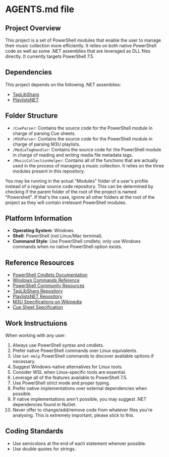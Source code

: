 # AGENTS.md file

## Project Overview

This project is a set of PowerShell modules that enable the user to manage their music collection more efficiently. It relies on both native PowerShell code as well as some .NET assemblies that are leveraged as DLL files directly. It currently targets PowerShell 7.5.

## Dependencies

This project depends on the following .NET assemblies:

- [TagLibSharp](https://www.nuget.org/packages/TagLibSharp)
- [PlaylistsNET](https://www.nuget.org/packages/PlaylistsNET)

## Folder Structure

- `/CueParser`: Contains the source code for the PowerShell module in charge of parsing Cue sheets.
- `/M3UParser`: Contains the source code for the PowerShell module in charge of parsing M3U playlists.
- `/MediaTagHandler`: Contains the source code for the PowerShell module in charge of reading and writing media file metadata tags.
- `/MusicCollectionHelper`: Contains all of the functions that are actually used in the process of managing a music collection. It relies on the three modules present in this repository.

You may be running in the actual "Modules" folder of a user's profile instead of a regular source code repository. This can be determined by checking if the parent folder of the root of the project is named "Powershell". If that's the case, ignore all other folders at the root of the project as they will contain irrelevant PowerShell modules.

## Platform Information

- **Operating System**: Windows.
- **Shell**: PowerShell (not Linux/Mac terminal).
- **Command Style**: Use PowerShell cmdlets; only use Windows commands when no native PowerShell option exists.

## Reference Resources

- [PowerShell Cmdlets Documentation](https://learn.microsoft.com/en-us/powershell/module/microsoft.powershell.core/?view=powershell-7.4)
- [Windows Commands Reference](https://learn.microsoft.com/en-us/windows-server/administration/windows-commands/windows-commands)
- [PowerShell Community Resources](https://www.pdq.com/powershell/)
- [TagLibSharp Repository](https://github.com/mono/taglib-sharp)
- [PlaylistsNET Repository](https://github.com/tmk907/PlaylistsNET)
- [M3U Specifications on Wikipedia](https://en.wikipedia.org/wiki/M3U)
- [Cue Sheet Specification](https://wyday.com/cuesharp/specification.php)

## Work Instructuions

When working with any user:

1. Always use PowerShell syntax and cmdlets.
2. Prefer native PowerShell commands over Linux equivalents.
3. Use `Get-Help` PowerShell commands to discover available options if necessary.
4. Suggest Windows-native alternatives for Linux tools.
5. Consider WSL when Linux-specific tools are essential.
6. Leverage all of the features available to PowerShell 7.5.
7. Use PowerShell strict mode and proper typing.
8. Prefer native implementations over external dependencies when possible.
9. If native implementations aren't possible, you may suggest .NET dependencies found in NuGet.
10. Never offer to change/add/remove code from whatever files you're analysing. This is extremely important, please stick to this.

## Coding Standards

- Use semicolons at the end of each statement whenver possible.
- Use double quotes for strings.

